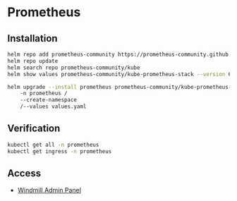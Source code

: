 # Prometheus

## Installation

```bash
helm repo add prometheus-community https://prometheus-community.github.io/helm-charts
helm repo update
helm search repo prometheus-community/kube
helm show values prometheus-community/kube-prometheus-stack --version 69.8.0 > defaults.yaml

helm upgrade --install prometheus prometheus-community/kube-prometheus-stack /
    -n prometheus /
    --create-namespace 
    /--values values.yaml
```

## Verification

```bash
kubectl get all -n prometheus
kubectl get ingress -n prometheus
```

## Access

- [Windmill Admin Panel](https://promoetheus.6degrees.com.sa/)

